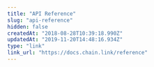 ```yaml
---
title: "API Reference"
slug: "api-reference"
hidden: false
createdAt: "2018-08-28T10:39:18.990Z"
updatedAt: "2019-11-20T14:48:16.934Z"
type: "link"
link_url: "https://docs.chain.link/reference"
---
```

